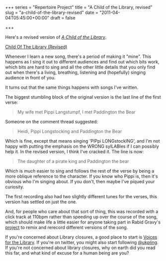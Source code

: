 +++
series = "Repertoire Project"
title = "A Child of the Library, revised"
slug = "a-child-of-the-library-revised"
date = "2011-04-04T05:45:00+00:00"
draft = false

+++

Here's a revised version of [<cite>A Child of the Library</cite>](http://www.bofh.org.uk/2011/02/08/save-our-libraries).

<a class="embed" href="http://soundcloud.com/pdcawley/child-of-the-library-revised">Child Of The Library (Revised)</a>
<!--more-->

Whenever I learn a new song, there's a period of making it "mine". This happens as I sing it out to different audiences and find out which bits work, which bits are hard to sing and all the other little details that you only find out when there's a living, breathing, listening and (hopefully) singing audience in front of you.

It turns out that the same things happens with songs I've written.

The biggest stumbling block of the original version is the last line of the first verse:

> My wife met Pippi Langstumpf, I met Paddington the Bear

Someone on the comment thread suggested:

> Heidi, Pippi Longstocking and Paddington the Bear

Which is fine, except that means singing 'PIPpi LONGstockING', and I'm not happy with putting the emphasis on the WRONG sylLABles if I can possibly help it. In the revised version, I think I've cracked it. The line is now:

> The daughter of a pirate king and Paddington the bear

Which is *much* easier to sing and follows the rest of the verse by being a more oblique reference to the character. If you know who Pippi is, then it's obvious who I'm singing about. If you don't, then maybe I've piqued your curiosity.

The first recording also had two slightly different tunes for the verses, this version has settled on just the one.

And, for people who care about that sort of thing, this was recorded with a click track at 110bpm rather than speeding up over the course of the song, which should make life a little easier for anyone taking part in Rabid Gravy's [project](http://blog.rabidgravy.com/making-music-to-save-our-libraries) to remix and rerecord different versions of the song.

If you're concerned about Library closures, a good place to start is [Voices for the Library](http://www.voicesforthelibrary.org.uk/). If you're on twitter, you might also start following [@ukpling](http://twitter.com/ukpling). If you're not concerned about library closures, why on earth did you read this far, and what kind of excuse for a human being are you?
